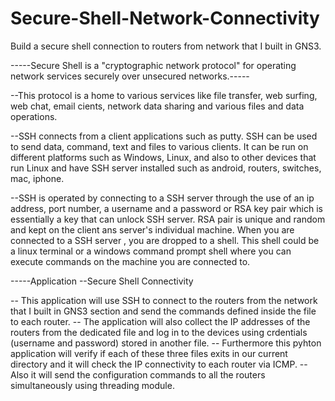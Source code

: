 # Secure-Shell-Network-Connectivity
Build a secure shell connection to routers from network that I built in GNS3.


-----Secure Shell is a "cryptographic network protocol" for operating network services securely over unsecured networks.-----

--This protocol is a home to various services like file transfer, web surfing, web chat, email cients, network data sharing  and various files and data operations. 

--SSH connects from a client applications such as putty. SSH can be used to send data, command, text and files to various clients. It can be run on different platforms such as Windows, Linux, and also to other devices that run Linux and have SSH server installed such as android, routers, switches, mac, iphone. 

--SSH is operated by connecting to a SSH server through the use of an ip address, port number, a username and a password or RSA key pair which is essentially a key that can unlock SSH server. RSA pair is unique and random and kept on the client ans server's individual machine. When you are connected to a SSH server , you are dropped to a shell. This shell could be a linux terminal or a windows command prompt shell where you can execute commands on the machine you are connected to.

-----Application --Secure Shell Connectivity

-- This application will use SSH to connect to the routers from the network that I built in GNS3 section and send the commands defined inside the file to each router.
-- The application will also collect the IP addresses of the routers from the dedicated file and log in to the devices using crdentials (username and password) stored in another file.
-- Furthermore this pyhton application will verify if each of these three files exits in our current directory and it will check the IP connectivity to each router via ICMP.
-- Also it will send the configuration commands to all the routers simultaneously using threading module.


